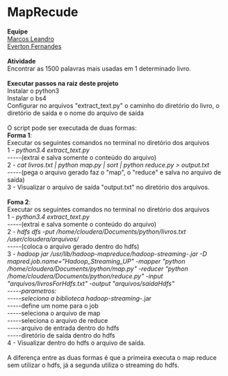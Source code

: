 # MapRecude

<strong>Equipe</strong><br />
<a href="https://github.com/Marcos-Leandro" target="blank">Marcos Leandro</a><br />
<a href="https://github.com/evertonlf" target="blank">Everton Fernandes</a>
<br />
<br />
<strong>Atividade</strong>
<br />
Encontrar as 1500 palavras mais usadas em 1 determinado livro.
<br />
<br  />
<strong>Executar passos na raiz deste projeto</strong><br />
Instalar o python3<br />
Instalar o  bs4<br />
Configurar no arquivos "extract_text.py" o caminho do diretório do livro, o diretório de saída e o nome do arquivo de saída<br />
<br />
O script pode ser executada de duas formas:<br />
<strong>Forma 1</strong>:<br />
Executar os seguintes comandos no terminal no diretório dos arquivos<br />
1 - <i>python3.4 extract_text.py</i><br />
-----(extrai e salva somente o conteúdo do arquivo)<br />
2 - <i>cat livros.txt | python  map.py | sort | python reduce.py > output.txt</i><br />
-----(pega o arquivo gerado faz o "map", o "reduce" e salva no arquivo de saída)<br />
3 - Visualizar o arquivo de saída "output.txt" no diretório dos arquivos.
<br />
<br />
<strong>Foma 2</strong>:<br />
Executar os seguintes comandos no terminal no diretório dos arquivos<br />
1 - <i>python3.4 extract_text.py</i><br />
-----(extrai e salva somente o conteúdo do arquivo)<br />
2 - <i>hdfs dfs -put /home/cloudera/Documents/python/livros.txt /user/cloudera/arquivos/</i><br />
-----(coloca o arquivo gerado dentro do hdfs)<br />
3 - <i>hadoop     jar /usr/lib/hadoop-mapreduce/hadoop-streaming-*.jar     -D mapred.job.name="Hadoop_Streaming_UP"     -mapper "python /home/cloudera/Documents/python/map.py"     -reducer "python /home/cloudera/Documents/python/reduce.py"     -input "arquivos/livrosForHdfs.txt"     -output "arquivos/saidaHdfs"</i><br />
-----parametros:<br />
-----seleciona a biblioteca hadoop-streaming-*.jar<br />
-----define um nome para o job<br />
-----seleciona o arquivo de map<br />
-----seleciona o arquivo de reduce<br />
-----arquivo de entrada dentro do hdfs<br />
-----diretório de saída dentro do hdfs<br />
4 - Visualizar dentro do hdfs o arquivo de saída.
<br />
<br />
A diferença entre as duas formas é que a primeira executa o map reduce sem utilizar o hdfs, já a segunda utiliza o streaming do hdfs.
